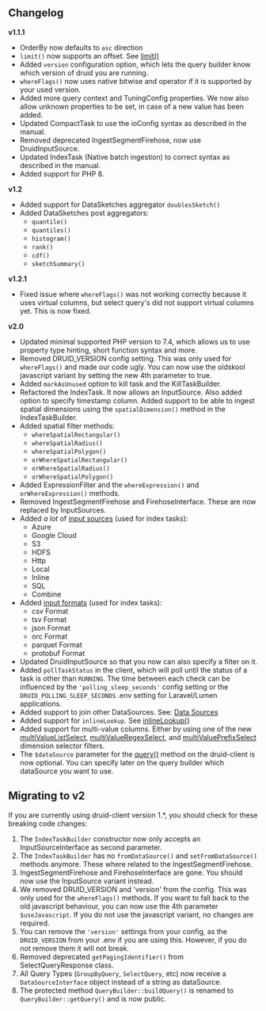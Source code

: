 ## Changelog

**v1.1.1**

- OrderBy now defaults to `asc` direction
- `limit()` now supports an offset. See [limit()](#limit)
- Added `version` configuration option, which lets the query builder know which version of druid you are running.
- `whereFlags()` now uses native bitwise and operator if it is supported by your used version.
- Added more query context and TuningConfig properties. We now also allow unknown properties to be set, in case of a new
  value has been added.
- Updated CompactTask to use the ioConfig syntax as described in the manual.
- Removed deprecated IngestSegmentFirehose, now use DruidInputSource.
- Updated IndexTask (Native batch ingestion) to correct syntax as described in the manual.
- Added support for PHP 8.

**v1.2**

- Added support for DataSketches aggregator `doublesSketch()`
- Added DataSketches post aggregators:
    - `quantile()`
    - `quantiles()`
    - `histogram()`
    - `rank()`
    - `cdf()`
    - `sketchSummary()`

**v1.2.1**
- Fixed issue where `whereFlags()` was not working correctly because it uses virtual columns, but select query's did not 
  support virtual columns yet. This is now fixed.

**v2.0**

- Updated minimal supported PHP version to 7.4, which allows us to use property type hinting, short function syntax and more.
- Removed DRUID_VERSION config setting. This was only used for `whereFlags()` and made our code ugly. You can now use the oldskool
  javascript variant by setting the new 4th parameter to true.
- Added `markAsUnused` option to kill task and the KillTaskBuilder.
- Refactored the IndexTask. It now allows an InputSource. Also added option to specify timestamp column. Added support
  to be able to ingest spatial dimensions using the `spatialDimension()` method in the IndexTaskBuilder.
- Added spatial filter methods:
    - `whereSpatialRectangular()`
    - `whereSpatialRadius()`
    - `whereSpatialPolygon()`
    - `orWhereSpatialRectangular()`
    - `orWhereSpatialRadius()`
    - `orWhereSpatialPolygon()`
- Added ExpressionFilter and the `whereExpression()` and `orWhereExpression()` methods.
- Removed IngestSegmentFirehose and FirehoseInterface. These are now replaced by InputSources.
- Added _a lot_ of [input sources](README.md#input-sources) (used for index tasks):
    - Azure
    - Google Cloud
    - S3
    - HDFS
    - Http
    - Local
    - Inline
    - SQL
    - Combine
- Added [input formats](README.md#input-formats) (used for index tasks):
    - csv Format
    - tsv Format
    - json Format
    - orc Format
    - parquet Format
    - protobuf Format
- Updated DruidInputSource so that you now can also specify a filter on it.
- Added `pollTaskStatus` in the client, which will poll until the status of a task is other than `RUNNING`.
  The time between each check can be influenced by the `'polling_sleep_seconds'` config setting or
  the `DRUID_POLLING_SLEEP_SECONDS` .env setting for Laravel/Lumen applications.
- Added support to join other DataSources. See: [Data Sources](README.md#querybuilder-data-sources)
- Added support for `inlineLookup`. See [inlineLookup()](README.md#inlinelookup)
- Added support for multi-value columns. Either by using one of the new [multiValueListSelect](README.md#multivaluelistselect), 
  [multiValueRegexSelect](README.md#multivalueregexselect), and [multiValuePrefixSelect](README.md#multivalueprefixselect) dimension selector filters. 
- The `$dataSource` parameter for the [query()](README.md#druidclientquery) method on the druid-client is now optional. You can specify later on the
  query builder which dataSource you want to use.

## Migrating to v2

If you are currently using druid-client version 1.*, you should check for these breaking code changes:

1. The `IndexTaskBuilder` constructor now only accepts an InputSourceInterface as second parameter.
2. The `IndexTaskBuilder` has no `fromDataSource()` and `setFromDataSource()` methods anymore. These where related to the
   IngestSegmentFirehose.
3. IngestSegmentFirehose and FirehoseInterface are gone. You should now use the InputSource variant instead.
4. We removed DRUID_VERSION and 'version' from the config. This was only used for the `whereFlags()` methods. If you want
   to fall back to the old javascript behaviour, you can now use the 4th parameter `$useJavascript`. If you do not use
   the javascript variant, no changes are required.
5. You can remove the `'version'` settings from your config, as the `DRUID_VERSION` from your .env if you are using this.
   However, if you do not remove them it will not break.
6. Removed deprecated `getPagingIdentifier()` from SelectQueryResponse class.
7. All Query Types (`GroupByQuery`, `SelectQuery`, etc) now receive a `DataSourceInterface` object instead of a string
   as dataSource. 
8. The protected method `QueryBuilder::buildQuery()` is renamed to `QueryBuilder::getQuery()` and is now public. 

